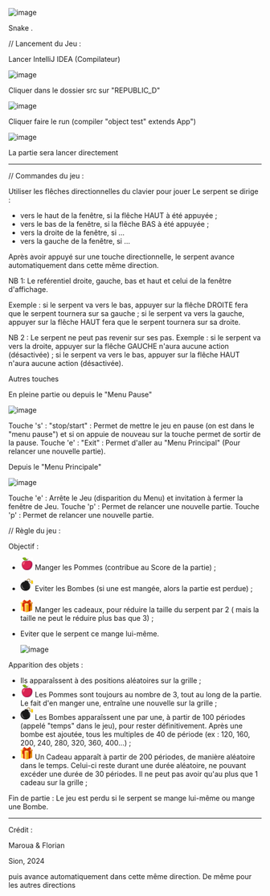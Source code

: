 
![image](https://github.com/Algath/Projet-Snake/assets/153815619/dcd03acf-bcd5-4371-a06c-2a14385bc349)

Snake .

// Lancement du Jeu : 

Lancer IntelliJ IDEA (Compilateur) 

![image](https://github.com/Algath/Projet-Snake/assets/153815619/3b94293b-d22c-416f-8d83-56ca08b22eae)


Cliquer dans le dossier src sur "REPUBLIC_D"

![image](https://github.com/Algath/Projet-Snake/assets/153815619/4b43785b-aad6-470e-a31b-07c6aaf9d659)


Cliquer faire le run (compiler "object test" extends App")

![image](https://github.com/Algath/Projet-Snake/assets/153815619/c408f00a-8bc3-4e73-8c87-23eefe74a8e4)


La partie sera lancer directement

_____________________________________________________________________________________________________________________________________________________________________________

// Commandes du jeu :

Utiliser les flêches directionnelles du clavier pour jouer 
Le serpent se dirige : 
- vers le haut de la fenêtre, si la flêche HAUT à été appuyée ;
- vers le bas de la fenêtre, si la flêche BAS à été appuyée ;
- vers la droite de la fenêtre, si ...
- vers la gauche de la fenêtre, si ...

Après avoir appuyé sur une touche directionnelle, le serpent avance automatiquement dans cette même direction.

NB 1: Le reférentiel droite, gauche, bas et haut et celui de la fenêtre d'affichage.

Exemple : si le serpent va vers le bas, appuyer sur la flêche DROITE fera que le serpent tournera sur sa gauche ;
          si le serpent va vers la gauche, appuyer sur la flêche HAUT fera que le serpent tournera sur sa droite.

NB 2 : Le serpent ne peut pas revenir sur ses pas.
Exemple : si le serpent va vers la droite, appuyer sur la flêche GAUCHE n'aura aucune action (désactivée) ;
          si le serpent va vers le bas, appuyer sur la flêche HAUT n'aura aucune action (désactivée).

Autres touches

En pleine partie ou depuis le "Menu Pause"

![image](https://github.com/Algath/Projet-Snake/assets/153815619/acebf795-09ad-448a-8b44-487c03b74f12)

Touche 's' : "stop/start" : Permet de mettre le jeu en pause (on est dans le "menu pause") et si on appuie de nouveau sur la touche permet de sortir de la pause.
Touche 'e' : "Exit" : Permet d'aller au "Menu Principal" (Pour relancer une nouvelle partie).

Depuis le "Menu Principale"

![image](https://github.com/Algath/Projet-Snake/assets/153815619/e7c4d188-4dda-45aa-ab5a-3e2f99ece663)


Touche 'e' : Arrête le Jeu (disparition du Menu) et invitation à fermer la fenêtre de Jeu.
Touche 'p' : Permet de relancer une nouvelle partie.
Touche 'p' : Permet de relancer une nouvelle partie.


// Règle du jeu :

Objectif : 
- <img src= 'src/res/pommes.jpg' width='25'> Manger les Pommes (contribue au Score de la partie) ;
- <img src= 'src/res/bombes.jpeg' width='25'> Eviter les Bombes (si une est mangée, alors la partie est perdue) ;
- <img src= 'src/res/cadeau.jpg' width='25'> Manger les cadeaux, pour réduire la taille du serpent par 2 ( mais la taille ne peut le réduire plus bas que 3) ;
- Eviter que le serpent ce mange lui-même.
  
  ![image](https://github.com/Algath/Projet-Snake/assets/153815619/0f92be1c-af95-4d90-aa04-fe5e1680bf28)
 

Apparition des objets :
- Ils apparaîssent à des positions aléatoires sur la grille ;
- <img src= 'src/res/pommes.jpg' width='25'> Les Pommes sont toujours au nombre de 3, tout au long de la partie.
  Le fait d'en manger une, entraîne une nouvelle sur la grille ;
- <img src= 'src/res/bombes.jpeg' width='25'> Les Bombes apparaîssent une par une, à partir de 100 périodes (appelé "temps" dans  le jeu), pour rester définitivement.
  Après une bombe est ajoutée, tous les multiples de 40 de période (ex : 120, 160, 200, 240, 280, 320, 360, 400...) ;
- <img src= 'src/res/cadeau.jpg' width='25'> Un Cadeau apparaît à partir de 200 périodes, de manière aléatoire dans le temps.
  Celui-ci reste durant une durée aléatoire, ne pouvant excéder une durée de 30 périodes.
  Il ne peut pas avoir qu'au plus que 1 cadeau sur la grille ;

 Fin de partie :
 Le jeu est perdu si le serpent se mange lui-même ou mange une Bombe.

 _____________________________________________________________________________________________________________________________________________________________________________

  Crédit :

  Maroua & Florian

  Sion, 2024
  




                      
                      



puis avance automatiquement dans cette même direction.
De même pour les autres directions

